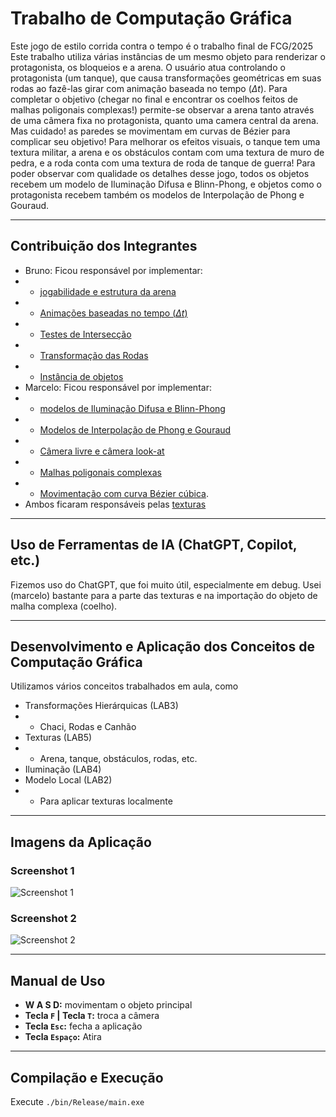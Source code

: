 # Trabalho de Computação Gráfica

Este jogo de estilo corrida contra o tempo é o trabalho final de FCG/2025
Este trabalho utiliza várias instâncias de um mesmo objeto para renderizar o protagonista, os bloqueios e a arena.
O usuário atua controlando o protagonista (um tanque), que causa transformações geométricas em suas rodas ao fazê-las girar com animação baseada no tempo ($\Delta t$).
Para completar o objetivo (chegar no final e encontrar os coelhos feitos de malhas poligonais complexas!) permite-se observar a arena tanto através de uma câmera fixa no protagonista, quanto uma camera central da arena.
Mas cuidado! as paredes se movimentam em curvas de Bézier para complicar seu objetivo! Para melhorar os efeitos visuais, o tanque tem uma textura militar, a arena e os obstáculos contam com uma textura de muro de pedra, e a roda conta com uma textura de roda de tanque de guerra!
Para poder observar com qualidade os detalhes desse jogo, todos os objetos recebem um modelo de Iluminação Difusa e Blinn-Phong, e objetos como o protagonista recebem também os modelos de Interpolação de Phong e Gouraud.

---

## Contribuição dos Integrantes

- Bruno: Ficou responsável por implementar:
- - [jogabilidade e estrutura da arena](issues/11)
- - [Animações baseadas no tempo ($\Delta t$)](issues/10)
- - [Testes de Intersecção](issues/5)
- - [Transformação das Rodas](issues/2)
- - [Instância de objetos](issues/4)
- Marcelo: Ficou responsável por implementar:
- - [modelos de Iluminação Difusa e Blinn-Phong](issues/6)
- - [Modelos de Interpolação de Phong e Gouraud](issues/7)
- - [Câmera livre e câmera look-at](issues/3)
- - [Malhas poligonais complexas](issues/1)
- - [Movimentação com curva Bézier cúbica](issues/9).
- Ambos ficaram responsáveis pelas [texturas](issues/8)

---

## Uso de Ferramentas de IA (ChatGPT, Copilot, etc.)

Fizemos uso do ChatGPT, que foi muito útil, especialmente em debug. Usei (marcelo) bastante para a parte das texturas e na importação do objeto de malha complexa (coelho).

---

## Desenvolvimento e Aplicação dos Conceitos de Computação Gráfica

Utilizamos vários conceitos trabalhados em aula, como

- Transformações Hierárquicas (LAB3)
- - Chaci, Rodas e Canhão
- Texturas (LAB5)
- - Arena, tanque, obstáculos, rodas, etc.
- Iluminação (LAB4)
- Modelo Local (LAB2)
- - Para aplicar texturas localmente

---

## Imagens da Aplicação

### Screenshot 1

![Screenshot 1](imagens/screenshot1.png)

### Screenshot 2

![Screenshot 2](imagens/screenshot2.png)

---

## Manual de Uso

- **W A S D:** movimentam o objeto principal
- **Tecla `F` | Tecla `T`:** troca a câmera
- **Tecla `Esc`:** fecha a aplicação
- **Tecla `Espaço`:** Atira

---

## Compilação e Execução

Execute `./bin/Release/main.exe`

